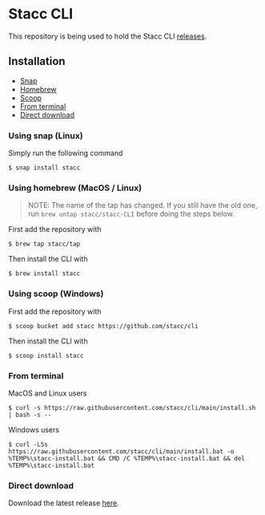 # Stacc CLI

This repository is being used to hold the Stacc CLI [releases](https://github.com/stacc/cli/releases).

## Installation

* [Snap](#using-snap-linux)
* [Homebrew](#using-homebrew-macos--linux)
* [Scoop](#using-scoop-windows)
* [From terminal](#from-terminal)
* [Direct download](#direct-download)

### Using snap (Linux)

Simply run the following command

```
$ snap install stacc
```

### Using homebrew (MacOS / Linux)

> NOTE: The name of the tap has changed. If you still have the old one, run `brew untap stacc/stacc-CLI` before doing the steps below.

First add the repository with

```
$ brew tap stacc/tap
```

Then install the CLI with

```
$ brew install stacc
```

### Using scoop (Windows)

First add the repository with

```
$ scoop bucket add stacc https://github.com/stacc/cli
```

Then install the CLI with

```
$ scoop install stacc
```

### From terminal

MacOS and Linux users

```
$ curl -s https://raw.githubusercontent.com/stacc/cli/main/install.sh | bash -s --
```

Windows users

```
$ curl -LSs https://raw.githubusercontent.com/stacc/cli/main/install.bat -o %TEMP%\stacc-install.bat && CMD /C %TEMP%\stacc-install.bat && del %TEMP%\stacc-install.bat
```

### Direct download

Download the latest release [here](https://github.com/stacc/cli/releases/latest).
